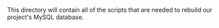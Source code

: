 This directory will contain all of the scripts that are needed to rebuild our project's MySQL database.